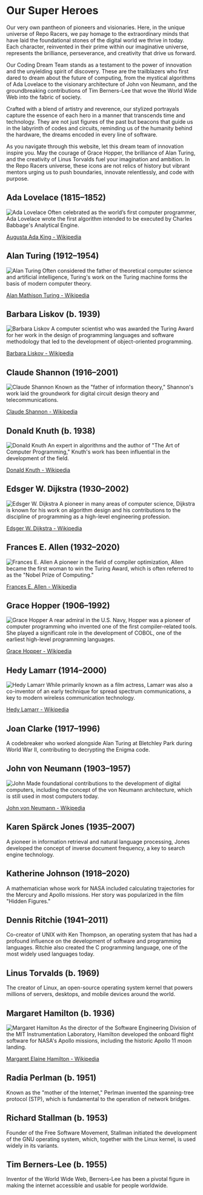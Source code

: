 # Our Super Heroes

Our very own pantheon of pioneers and visionaries. Here, in the unique universe of Repo Racers, we pay homage to the extraordinary minds that have laid the foundational stones of the digital world we thrive in today. Each character, reinvented in their prime within our imaginative universe, represents the brilliance, perseverance, and creativity that drive us forward.

Our Coding Dream Team stands as a testament to the power of innovation and the unyielding spirit of discovery. These are the trailblazers who first dared to dream about the future of computing, from the mystical algorithms of Ada Lovelace to the visionary architecture of John von Neumann, and the groundbreaking contributions of Tim Berners-Lee that wove the World Wide Web into the fabric of society.

Crafted with a blend of artistry and reverence, our stylized portrayals capture the essence of each hero in a manner that transcends time and technology. They are not just figures of the past but beacons that guide us in the labyrinth of codes and circuits, reminding us of the humanity behind the hardware, the dreams encoded in every line of software.

As you navigate through this website, let this dream team of innovation inspire you. May the courage of Grace Hopper, the brilliance of Alan Turing, and the creativity of Linus Torvalds fuel your imagination and ambition. In the Repo Racers universe, these icons are not relics of history but vibrant mentors urging us to push boundaries, innovate relentlessly, and code with purpose.

## Ada Lovelace (1815–1852)

![Ada Lovelace](../assets/images/ada_lovelace.webp)
Often celebrated as the world’s first computer programmer, Ada Lovelace wrote the first algorithm intended to be executed by Charles Babbage's Analytical Engine.

<a href="https://en.wikipedia.org/wiki/Ada_Lovelace" target="_blank">Augusta Ada King - Wikipedia</a>

## Alan Turing (1912–1954)

![Alan Turing](../assets/images/alan_turing.webp)
Often considered the father of theoretical computer science and artificial intelligence, Turing's work on the Turing machine forms the basis of modern computer theory.

<a href="https://en.wikipedia.org/wiki/Alan_Turing" target="_blank">Alan Mathison Turing - Wikipedia</a>

## Barbara Liskov (b. 1939)

![Barbara Liskov](../assets/images/barbara_liskov.webp)
A computer scientist who was awarded the Turing Award for her work in the design of programming languages and software methodology that led to the development of object-oriented programming.

<a href="https://en.wikipedia.org/wiki/Barbara_Liskov" target="_blank">Barbara Liskov - Wikipedia</a>

## Claude Shannon (1916–2001)

![Claude Shannon](../assets/images/claude_shannon.webp)
Known as the "father of information theory," Shannon's work laid the groundwork for digital circuit design theory and telecommunications.

<a href="https://en.wikipedia.org/wiki/Claude_Shannon" target="_blank">Claude Shannon - Wikipedia</a>

## Donald Knuth (b. 1938)

![Donald Knuth](../assets/images/donald_knuth.webp)
An expert in algorithms and the author of "The Art of Computer Programming," Knuth's work has been influential in the development of the field.

<a href="https://en.wikipedia.org/wiki/Donald_Knuth" target="_blank">Donald Knuth - Wikipedia</a>

## Edsger W. Dijkstra (1930–2002)

![Edsger W. Dijkstra](../assets/images/edsger_w_dijkstra.webp)
A pioneer in many areas of computer science, Dijkstra is known for his work on algorithm design and his contributions to the discipline of programming as a high-level engineering profession.

<a href="https://en.wikipedia.org/wiki/Edsger_W._Dijkstra" target="_blank">Edsger W. Dijkstra  - Wikipedia</a>

## Frances E. Allen (1932–2020)

![Frances E. Allen](../assets/images/frances_e_allen.webp)
A pioneer in the field of compiler optimization, Allen became the first woman to win the Turing Award, which is often referred to as the "Nobel Prize of Computing."

<a href="https://en.wikipedia.org/wiki/Frances_Allen" target="_blank">Frances E. Allen - Wikipedia</a>

## Grace Hopper (1906–1992)

![Grace Hopper](../assets/images/grace_hopper.webp)
A rear admiral in the U.S. Navy, Hopper was a pioneer of computer programming who invented one of the first compiler-related tools. She played a significant role in the development of COBOL, one of the earliest high-level programming languages.

<a href="https://en.wikipedia.org/wiki/Grace_Hopper" target="_blank">Grace Hopper - Wikipedia</a>

## Hedy Lamarr (1914–2000)

![Hedy Lamarr](../assets/images/hedy_lamarr.webp)
While primarily known as a film actress, Lamarr was also a co-inventor of an early technique for spread spectrum communications, a key to modern wireless communication technology.

<a href="https://en.wikipedia.org/wiki/Hedy_Lamarr" target="_blank">Hedy Lamarr - Wikipedia</a>

## Joan Clarke (1917–1996)

A codebreaker who worked alongside Alan Turing at Bletchley Park during World War II, contributing to decrypting the Enigma code.

## John von Neumann (1903–1957)

![John ](../assets/images/john_von_neumann.webp)
Made foundational contributions to the development of digital computers, including the concept of the von Neumann architecture, which is still used in most computers today.

<a href="https://en.wikipedia.org/wiki/John_von_Neumann" target="_blank">John von Neumann - Wikipedia</a>

## Karen Spärck Jones (1935–2007)

A pioneer in information retrieval and natural language processing, Jones developed the concept of inverse document frequency, a key to search engine technology.

## Katherine Johnson (1918–2020)

A mathematician whose work for NASA included calculating trajectories for the Mercury and Apollo missions. Her story was popularized in the film "Hidden Figures."

## Dennis Ritchie (1941–2011)

Co-creator of UNIX with Ken Thompson, an operating system that has had a profound influence on the development of software and programming languages. Ritchie also created the C programming language, one of the most widely used languages today.

## Linus Torvalds (b. 1969)

The creator of Linux, an open-source operating system kernel that powers millions of servers, desktops, and mobile devices around the world.

## Margaret Hamilton (b. 1936)

![Margaret Hamilton](../assets/images/margaret_hamilton.webp)
As the director of the Software Engineering Division of the MIT Instrumentation Laboratory, Hamilton developed the onboard flight software for NASA's Apollo missions, including the historic Apollo 11 moon landing.

<a href="https://en.wikipedia.org/wiki/Margaret_Hamilton_(software_engineer)" target="_blank">Margaret Elaine Hamilton - Wikipedia</a>

## Radia Perlman (b. 1951)

Known as the "mother of the Internet," Perlman invented the spanning-tree protocol (STP), which is fundamental to the operation of network bridges.

## Richard Stallman (b. 1953)

Founder of the Free Software Movement, Stallman initiated the development of the GNU operating system, which, together with the Linux kernel, is used widely in its variants.

## Tim Berners-Lee (b. 1955)

Inventor of the World Wide Web, Berners-Lee has been a pivotal figure in making the internet accessible and usable for people worldwide.
